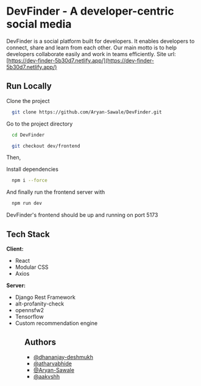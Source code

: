 
# DevFinder - A developer-centric social media

DevFinder is a social platform built for developers. It enables developers to connect, share and learn from each other. Our main motto is to help developers collaborate easily and work in teams efficiently.
Site url: [https://dev-finder-5b30d7.netlify.app/](https://dev-finder-5b30d7.netlify.app/)


## Run Locally

Clone the project

```bash
  git clone https://github.com/Aryan-Sawale/DevFinder.git
```

Go to the project directory

```bash
  cd DevFinder
```

```bash
  git checkout dev/frontend
```
Then, 

Install dependencies
```bash
  npm i --force
```
And finally run the frontend server with 
```bash
  npm run dev
```
DevFinder's frontend should be up and running on port 5173
## Tech Stack

**Client:** 
<ul>
<li>React </li>
<li>Modular CSS</li>
<li>Axios</li>
</ul>

**Server:** 
<ul>
<li>Django Rest Framework </li>
<li>alt-profanity-check</li>
<li>opennsfw2 </li>
<li>Tensorflow </li>
<li>Custom recommendation engine</li>
<ul>




## Authors

- [@dhananjay-deshmukh](https://www.github.com/dhananjay-deshmukh)
- [@atharvabhide](https://www.github.com/atharvabhide)
- [@Aryan-Sawale](https://www.github.com/Aryan-Sawale)
- [@aakvshh](https://github.com/aakvshh)


